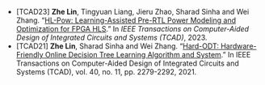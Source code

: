 - [TCAD23] **Zhe Lin**, Tingyuan Liang, Jieru Zhao, Sharad Sinha and Wei Zhang. “[HL-Pow: Learning-Assisted Pre-RTL Power Modeling and Optimization for FPGA HLS](http://academicpages.github.io/files/tcad23.pdf).” In *IEEE Transactions on Computer-Aided Design of Integrated Circuits and Systems (TCAD)*, 2023.
- [TCAD21] **Zhe Lin**, Sharad Sinha and Wei Zhang. “[Hard-ODT: Hardware-Friendly Online Decision Tree Learning Algorithm and System](http://academicpages.github.io/files/tcad21.pdf).” In IEEE Transactions on Computer-Aided Design of Integrated Circuits and Systems (TCAD), vol. 40, no. 11, pp. 2279-2292, 2021.
